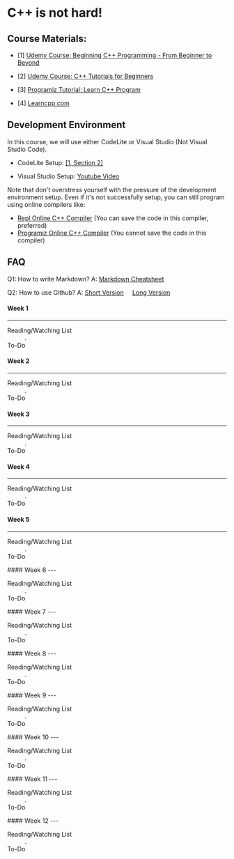 # C++ is not hard!


## Course Materials:

- [1] [Udemy Course: Beginning C++ Programming - From Beginner to Beyond](https://www.udemy.com/course/beginning-c-plus-plus-programming/)

- [2] [Udemy Course: C++ Tutorials for Beginners](https://www.udemy.com/course/free-learn-c-tutorial-beginners)

- [3] [Programiz Tutorial: Learn C++ Program](https://www.programiz.com/cpp-programming)

- [4] [Learncpp.com](learncpp.com)

## Development Environment

In this course, we will use either CodeLite or Visual Studio (Not Visual Studio Code). 

- CodeLite Setup: [[1, Section 2]](https://www.udemy.com/course/beginning-c-plus-plus-programming/learn/lecture/18801420#overview)

- Visual Studio  Setup: [Youtube Video](https://youtu.be/qeH9Xv_90KM)

Note that don't overstress yourself with the pressure of the development environment setup. Even if it's not successfully setup, you can still program using online compilers like:

- [Repl Online C++ Compiler](https://repl.it/languages/cpp) (You can save the code in this compiler, preferred)
- [Programiz Online C++ Compiler](https://www.programiz.com/cpp-programming/online-compiler/) (You cannot save the code in this compiler)


## FAQ

 Q1: How to write Markdown? A: [Markdown Cheatsheet](https://github.com/adam-p/markdown-here/wiki/Markdown-Cheatsheet)
 
 Q2: How to use Github? A:  [Short Version](https://youtu.be/iv8rSLsi1xo) &nbsp; &nbsp;
   [Long Version](https://youtu.be/RGOj5yH7evk)

#### Week 1
---
<dl>
  <dt>Reading/Watching List</dt>
  <dd>.  </dd>
  <dt>To-Do</dt>
  <dd> </dd>
</dl>

#### Week 2
---
<dl>
  <dt>Reading/Watching List</dt>
  <dd>.  </dd>
  <dt>To-Do</dt>
  <dd> </dd>
</dl>

#### Week 3
---
<dl>
  <dt>Reading/Watching List</dt>
  <dd>.  </dd>
  <dt>To-Do</dt>
  <dd> </dd>
</dl>

#### Week 4
---
<dl>
  <dt>Reading/Watching List</dt>
  <dd>.  </dd>
  <dt>To-Do</dt>
  <dd> </dd>
</dl>

#### Week 5
---
<dl>
  <dt>Reading/Watching List</dt>
  <dd>.  </dd>
  <dt>To-Do</dt>
  <dd> </dd>
</dl>
#### Week 6
---
<dl>
  <dt>Reading/Watching List</dt>
  <dd>.  </dd>
  <dt>To-Do</dt>
  <dd> </dd>
</dl>
#### Week 7
---
<dl>
  <dt>Reading/Watching List</dt>
  <dd>.  </dd>
  <dt>To-Do</dt>
  <dd> </dd>
</dl>
#### Week 8
---
<dl>
  <dt>Reading/Watching List</dt>
  <dd>.  </dd>
  <dt>To-Do</dt>
  <dd> </dd>
</dl>
#### Week 9
---
<dl>
  <dt>Reading/Watching List</dt>
  <dd>.  </dd>
  <dt>To-Do</dt>
  <dd> </dd>
</dl>
#### Week 10
---
<dl>
  <dt>Reading/Watching List</dt>
  <dd>.  </dd>
  <dt>To-Do</dt>
  <dd> </dd>
</dl>
#### Week 11
---
<dl>
  <dt>Reading/Watching List</dt>
  <dd>.  </dd>
  <dt>To-Do</dt>
  <dd> </dd>
</dl>
#### Week 12
---
<dl>
  <dt>Reading/Watching List</dt>
  <dd>.  </dd>
  <dt>To-Do</dt>
  <dd> </dd>
</dl>


